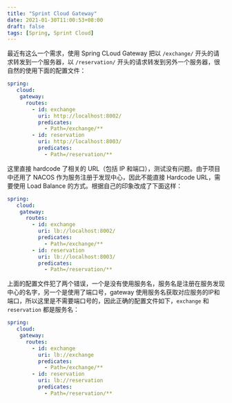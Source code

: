```yaml
---
title: "Sprint Cloud Gateway"
date: 2021-01-30T11:00:53+08:00
draft: false
tags: [Spring, Sprint Cloud]
---
```


最近有这么一个需求，使用 Spring CLoud Gateway 把以 `/exchange/` 开头的请求转发到一个服务器，以 `/reservation/` 开头的请求转发到另外一个服务器，很自然的使用下面的配置文件：

```yml
spring:
   cloud:
    gateway:
      routes:
        - id: exchange
          uri: http://localhost:8002/
          predicates:
            - Path=/exchange/**
        - id: reservation
          uri: http://localhost:8003/
          predicates:
            - Path=/reservation/**
```

这里直接 hardcode 了相关的 URL（包括 IP 和端口），测试没有问题。由于项目中还用了 NACOS 作为服务注册于发现中心，因此不能直接 Hardcode URL，需要使用 Load Balance 的方式。根据自己的印象改成了下面这样：

```yml
spring:
   cloud:
    gateway:
      routes:
        - id: exchange
          uri: lb://localhost:8002/
          predicates:
            - Path=/exchange/**
        - id: reservation
          uri: lb://localhost:8003/
          predicates:
            - Path=/reservation/**
```

上面的配置文件犯了两个错误，一个是没有使用服务名，服务名是注册在服务发现中心的名字，另一个是使用了端口号，gateway 使用服务名获取对应服务的IP和端口，所以这里是不需要端口号的，因此正确的配置文件如下，`exchange` 和 `reservation` 都是服务名：
```yml
spring:
   cloud:
    gateway:
      routes:
        - id: exchange
          uri: lb://exchange
          predicates:
            - Path=/exchange/**
        - id: reservation
          uri: lb://reservation
          predicates:
            - Path=/reservation/**
```

